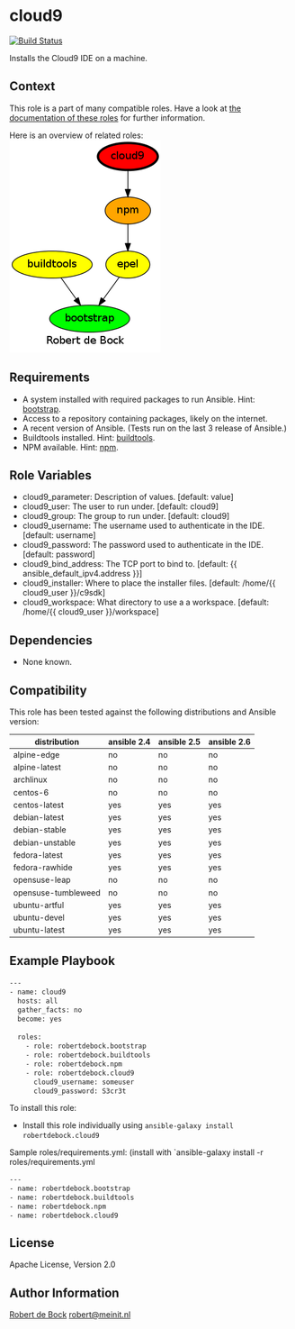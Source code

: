cloud9
=========

[![Build Status](https://travis-ci.org/robertdebock/ansible-role-cloud9.svg?branch=master)](https://travis-ci.org/robertdebock/ansible-role-cloud9)

Installs the Cloud9 IDE on a machine.

Context
--------
This role is a part of many compatible roles. Have a look at [the documentation of these roles](https://robertdebock.nl/) for further information.

Here is an overview of related roles:
![dependencies](https://raw.githubusercontent.com/robertdebock/drawings/artifacts/cloud9.png "Dependency")

Requirements
------------

- A system installed with required packages to run Ansible. Hint: [bootstrap](https://galaxy.ansible.com/robertdebock/bootstrap).
- Access to a repository containing packages, likely on the internet.
- A recent version of Ansible. (Tests run on the last 3 release of Ansible.)
- Buildtools installed. Hint: [buildtools](https://galaxy.ansible.com/robertdebock/buildtools).
- NPM available. Hint: [npm](https://galaxy.ansible.com/robertdebock/npm).

Role Variables
--------------

- cloud9_parameter: Description of values. [default: value]
- cloud9_user: The user to run under. [default: cloud9]
- cloud9_group: The group to run under. [default: cloud9]
- cloud9_username: The username used to authenticate in the IDE. [default: username]
- cloud9_password: The password used to authenticate in the IDE. [default: password]
- cloud9_bind_address: The TCP port to bind to. [default: {{ ansible_default_ipv4.address }}]
- cloud9_installer: Where to place the installer files. [default: /home/{{ cloud9_user }}/c9sdk]
- cloud9_workspace: What directory to use a a workspace. [default: /home/{{ cloud9_user }}/workspace]

Dependencies
------------

- None known.

Compatibility
-------------

This role has been tested against the following distributions and Ansible version:

|distribution|ansible 2.4|ansible 2.5|ansible 2.6|
|------------|-----------|-----------|-----------|
|alpine-edge|no|no|no|
|alpine-latest|no|no|no|
|archlinux|no|no|no|
|centos-6|no|no|no|
|centos-latest|yes|yes|yes|
|debian-latest|yes|yes|yes|
|debian-stable|yes|yes|yes|
|debian-unstable|yes|yes|yes|
|fedora-latest|yes|yes|yes|
|fedora-rawhide|yes|yes|yes|
|opensuse-leap|no|no|no|
|opensuse-tumbleweed|no|no|no|
|ubuntu-artful|yes|yes|yes|
|ubuntu-devel|yes|yes|yes|
|ubuntu-latest|yes|yes|yes|

Example Playbook
----------------

```
---
- name: cloud9
  hosts: all
  gather_facts: no
  become: yes

  roles:
    - role: robertdebock.bootstrap
    - role: robertdebock.buildtools
    - role: robertdebock.npm
    - role: robertdebock.cloud9
      cloud9_username: someuser
      cloud9_password: S3cr3t
```

To install this role:
- Install this role individually using `ansible-galaxy install robertdebock.cloud9`

Sample roles/requirements.yml: (install with `ansible-galaxy install -r roles/requirements.yml
```
---
- name: robertdebock.bootstrap
- name: robertdebock.buildtools
- name: robertdebock.npm
- name: robertdebock.cloud9
```

License
-------

Apache License, Version 2.0

Author Information
------------------

[Robert de Bock](https://robertdebock.nl/) <robert@meinit.nl>

